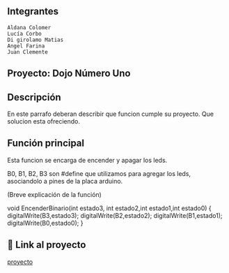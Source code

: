 ## Integrantes

    Aldana Colomer
    Lucía Corbo
    Di girolamo Matias
    Angel Farina
    Juan Clemente

## Proyecto: Dojo Número Uno 

## Descripción

En este parrafo deberan describir que funcion cumple su proyecto. Que solucion esta ofreciendo.

## Función principal

Esta funcion se encarga de encender y apagar los leds.

B0, B1, B2, B3 son #define que utilizamos para agregar los leds, asociandolo a pines de la placa arduino.

(Breve explicación de la función)

void EncenderBinario(int estado3, int estado2,int estado1,int estado0)
{
  digitalWrite(B3,estado3);
  digitalWrite(B2,estado2);
  digitalWrite(B1,estado1);
  digitalWrite(B0,estado0);
}

## 🤖 Link al proyecto

   [proyecto](https://www.tinkercad.com/things/9i6uA1OmOEe-copy-of-ejercicio-4-2/editel?sharecode=JiKHCeYjMAWXr09GrSCSp3lAyFiopx7qNBOvKjX8blA)
